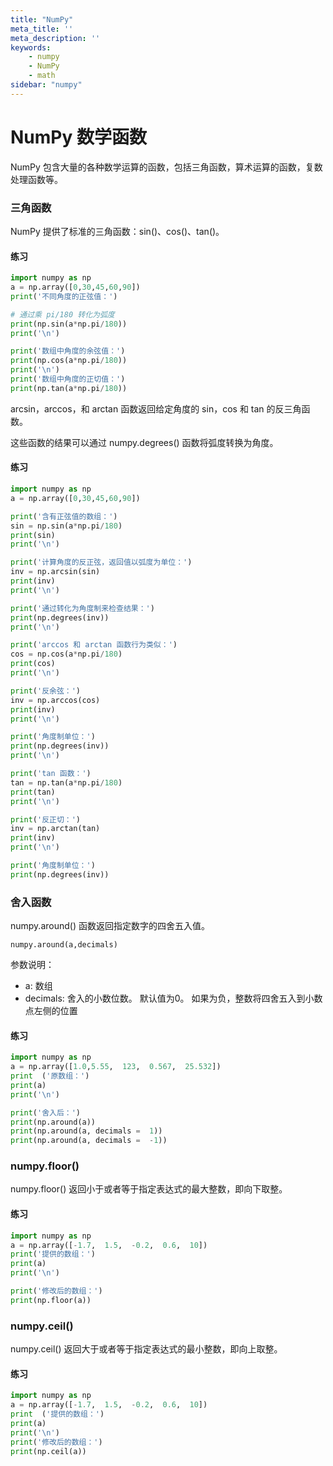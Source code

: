 ```yaml
---
title: "NumPy"
meta_title: ''
meta_description: ''
keywords: 
    - numpy
    - NumPy
    - math
sidebar: "numpy"
---
```

# NumPy 数学函数

NumPy 包含大量的各种数学运算的函数，包括三角函数，算术运算的函数，复数处理函数等。

### 三角函数

NumPy 提供了标准的三角函数：sin()、cos()、tan()。

#### 练习
```python
import numpy as np  
a = np.array([0,30,45,60,90]) 
print('不同角度的正弦值：') 

# 通过乘 pi/180 转化为弧度   
print(np.sin(a*np.pi/180)) 
print('\n') 

print('数组中角度的余弦值：') 
print(np.cos(a*np.pi/180)) 
print('\n') 
print('数组中角度的正切值：') 
print(np.tan(a*np.pi/180))
```

arcsin，arccos，和 arctan 函数返回给定角度的 sin，cos 和 tan 的反三角函数。

这些函数的结果可以通过 numpy.degrees() 函数将弧度转换为角度。

#### 练习
```python
import numpy as np  
a = np.array([0,30,45,60,90])   

print('含有正弦值的数组：') 
sin = np.sin(a*np.pi/180)   
print(sin) 
print('\n') 

print('计算角度的反正弦，返回值以弧度为单位：') 
inv = np.arcsin(sin)   
print(inv) 
print('\n') 

print('通过转化为角度制来检查结果：') 
print(np.degrees(inv)) 
print('\n') 

print('arccos 和 arctan 函数行为类似：') 
cos = np.cos(a*np.pi/180)   
print(cos) 
print('\n') 

print('反余弦：') 
inv = np.arccos(cos)   
print(inv) 
print('\n') 

print('角度制单位：') 
print(np.degrees(inv)) 
print('\n') 

print('tan 函数：') 
tan = np.tan(a*np.pi/180)   
print(tan) 
print('\n') 

print('反正切：') 
inv = np.arctan(tan)   
print(inv) 
print('\n') 

print('角度制单位：') 
print(np.degrees(inv))
```

### 舍入函数

numpy.around() 函数返回指定数字的四舍五入值。

```
numpy.around(a,decimals)
```

参数说明：

- a: 数组
- decimals: 舍入的小数位数。 默认值为0。 如果为负，整数将四舍五入到小数点左侧的位置

#### 练习
```python
import numpy as np  
a = np.array([1.0,5.55,  123,  0.567,  25.532])   
print  ('原数组：') 
print(a) 
print('\n') 

print('舍入后：') 
print(np.around(a)) 
print(np.around(a, decimals =  1)) 
print(np.around(a, decimals =  -1))
```


### numpy.floor()

numpy.floor() 返回小于或者等于指定表达式的最大整数，即向下取整。

#### 练习
```python
import numpy as np  
a = np.array([-1.7,  1.5,  -0.2,  0.6,  10]) 
print('提供的数组：') 
print(a) 
print('\n') 

print('修改后的数组：') 
print(np.floor(a))
```

### numpy.ceil()

numpy.ceil() 返回大于或者等于指定表达式的最小整数，即向上取整。

#### 练习
```python
import numpy as np  
a = np.array([-1.7,  1.5,  -0.2,  0.6,  10])   
print  ('提供的数组：') 
print(a) 
print('\n') 
print('修改后的数组：') 
print(np.ceil(a))
```
<code class=backend-type backend-type=free></code>
<code class=gatsby-kernelname data-language=python></code>
<script type="text/javascript" src="https://cdn.freeaihub.com/asset/js/cell.js"></script>
